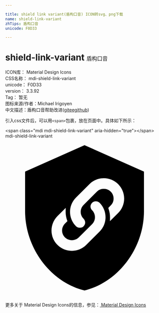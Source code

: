```yaml
---

title: shield link variant(盾构口音) ICON转svg、png下载
name: shield-link-variant
zhTips: 盾构口音
unicode: F0D33

---
```


# shield-link-variant  <small style="font-size: 60%;font-weight: 100">盾构口音</small>


<div class="detail-page">
<p>
<span>
ICON库：
<span class="badge-secondary badge">Material Design Icons</span> 
</span>
<br/>
<span>
CSS名称：
<span class="badge-secondary badge">mdi-shield-link-variant</span> 
</span>
<br/>
<span>
unicode：
<span class="badge-secondary badge">F0D33</span> 
</span>
<br/>
<span>
version：
<span class="badge-secondary badge">3.3.92</span> 
</span>
<br/>
<span>Tag：
<span class="badge-light badge">暂无</span>
</span>
<br/>
<span>图标来源/作者：<span class="badge-light badge">Michael Irigoyen</span></span> 
<br/>
<span class="zh-detail">中文描述：<span class="badge-primary badge">盾构口音</span><span class="help-link"><span>帮助改进</span>(<a href="https://gitee.com/liuwave/icon-helper/edit/master/json/material/shield-link-variant.json" target="_blank" rel="noopener noreferrer">gitee</a><a href="https://github.com/liuwave/icon-helper/edit/master/json/material/shield-link-variant.json" target="_blank" rel="noopener noreferrer">github</a></span>)</span><br/>
</p>
</div>
<div class="alert alert-dark">
  <i class="mdi mdi-shield-link-variant mdi-48px"></i>
  <i class="mdi mdi-shield-link-variant mdi-36px"></i>
  <i class="mdi mdi-shield-link-variant mdi-24px"></i>
  <i class="mdi mdi-shield-link-variant mdi-18px"></i>
</div>
<div>
  <p>引入css文件后，可以用<code>&lt;span&gt;</code>包裹，放在页面中。具体如下所示：    
  </p>
  <div class="alert alert-primary" style="font-size: 14px">
    &lt;span class="mdi mdi-shield-link-variant" aria-hidden="true"&gt;&lt;/span&gt;
    <copy-btn content='<span class="mdi mdi-shield-link-variant" aria-hidden="true"></span>'></copy-btn>
  </div>
  <div class="alert alert-secondary">
    <i class="mdi mdi-shield-link-variant"
    style="font-size: 24px"
    aria-hidden="true"></i> mdi-shield-link-variant
    <copy-btn content="mdi-shield-link-variant" btn-title="复制图标名称"></copy-btn>
  </div>
</div>
<div id="svg" class="svg-wrap">
<svg xmlns="http://www.w3.org/2000/svg" viewBox="0 0 24 24"><path d="M12,1L3,5V11C3,16.55 6.84,21.74 12,23C17.16,21.74 21,16.55 21,11V5L12,1M14.28,14.08L12.26,16.1C11.66,16.7 10.87,17 10.08,17C9.29,17 8.5,16.7 7.9,16.1C6.7,14.9 6.7,12.95 7.9,11.74L9.15,10.5L9.14,11.06C9.14,11.5 9.21,11.95 9.36,12.37L9.41,12.5L9.04,12.87C8.76,13.15 8.6,13.53 8.6,13.92C8.6,14.32 8.76,14.69 9.04,14.97C9.6,15.53 10.57,15.53 11.13,14.97L13.14,12.96C13.43,12.67 13.58,12.3 13.58,11.91C13.58,11.5 13.43,11.14 13.15,10.86C13,10.71 12.9,10.5 12.9,10.29C12.9,10.08 13,9.88 13.15,9.73C13.45,9.42 14,9.43 14.28,9.73C14.86,10.31 15.18,11.08 15.18,11.9C15.18,12.73 14.86,13.5 14.28,14.08M17.1,11.26L15.85,12.5L15.86,11.94C15.86,11.5 15.79,11.06 15.64,10.64L15.6,10.5L15.96,10.13C16.25,9.85 16.4,9.5 16.4,9.08C16.4,8.69 16.25,8.32 15.97,8.04C15.4,7.47 14.43,7.47 13.87,8.04L11.86,10.05C11.58,10.33 11.42,10.7 11.42,11.1C11.42,11.5 11.57,11.86 11.86,12.14C12,12.29 12.1,12.5 12.1,12.71C12.1,12.93 12,13.13 11.85,13.28C11.7,13.44 11.5,13.5 11.29,13.5C11.09,13.5 10.88,13.43 10.72,13.28C9.5,12.08 9.5,10.12 10.72,8.92L12.74,6.9C13.95,5.7 15.9,5.7 17.1,6.9C17.68,7.5 18,8.26 18,9.08C18,9.9 17.68,10.68 17.1,11.26Z" /></svg>
</div>
<detail full-name='mdi-shield-link-variant'></detail>
    
<div><p>更多关于 Material Design Icons的信息，参见：<a target="_blank" href="https://iconhelper.cn/material.html"> Material Design Icons</a>
</p></div>

